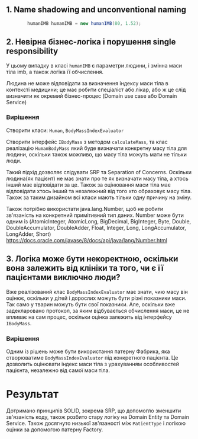 ## 1. Name shadowing and unconventional naming

```java
        humanIMB humanIMB = new humanIMB(80, 1.52);
```

## 2. Невірна бізнес-логіка і порушення single responsibility

У цьому випадку в класі `humanIMB` є параметри людини, і змінна маси тіла imb, а також логіка її обчислення.

Людина не може відповідати за визначення індексу маси тіла в контексті медицини; це має робити спеціаліст або лікар, або
ж це слід визначити як окремий бізнес-процес (Domain use case або Domain Service)

### Вирішення

Створити класи: `Human`, `BodyMassIndexEvaluator`

Створити інтерфейс `IBodyMass` з методом `calculateMass`, та клас реалізацію `HumanBodyMass` який буде визначати
конкретну масу тіла для людини, оскільки також можливо, що масу тіла можуть мати не тільки люди.

Такий підхід дозволяє слідувати SRP та Separation of Concerns. Оскільки людина(як пацієнт) не має знати про те як
визначати масу тіла, а хтось інший має відповідати за це. Також за оцінювання маси тіла має відповідати хтось інший та
незалежний від того хто обраховує масу тіла. Також за таким дизайном всі класи мають тільки одну причину на зміну.

Також потрібно використати java.lang.Number, щоб не робити зв'язаність на конкретний примітивний тип даних. Number може
бути одним із (AtomicInteger, AtomicLong, BigDecimal, BigInteger, Byte, Double, DoubleAccumulator, DoubleAdder, Float,
Integer, Long, LongAccumulator, LongAdder, Short)
https://docs.oracle.com/javase/8/docs/api/java/lang/Number.html

## 3. Логіка може бути некоректною, оскільки вона залежить від клініки та того, чи є її пацієнтами виключно люди?

Вже реалізований клас `BodyMassIndexEvaluator` має знати, чию масу він оцінює, оскільки у дітей і дорослих можуть бути
різні показники маси. Так само у тварин можуть бути свої показники. Але, оскільки вже задекларовано протокол, за яким
відбувається обчислення маси, це не впливає на сам процес, оскільки оцінка залежить від інтерфейсу `IBodyMass`.

### Вирішення

Одним із рішень може бути використання патерну Фабрика, яка створюватиме `BodyMassIndexEvaluator` під конкретного
пацієнта. Це дозволить оцінювати індекс маси тіла з урахуванням особливостей пацієнта, незалежно від самої маси тіла.

# Результат

Дотримано принципів SOLID, зокрема SRP, що допомогло зменшити зв'язаність коду, також розбито стару логіку на Domain Entity та Domain Service. Також досягнуто низької зв'язаності між `PatientType` і логікою оцінки за допомогою патерну Factory.
